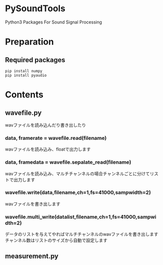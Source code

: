 # PySoundTools
Python3 Packages For Sound Signal Processing


# Preparation
## Required packages

```
pip install numpy
pip install pyaudio
```

# Contents

## wavefile.py
wavファイルを読み込んだり書き出したり

### data, framerate = wavefile.read(filename)
wavファイルを読み込み、floatで出力します

### data, framedata = wavefile.sepalate_read(filename)
wavファイルを読み込み、マルチチャンネルの場合チャンネルごとに分けてリストで出力します

### wavefile.write(data,filename,ch=1,fs=41000,sampwidth=2)
wavファイルを書き出します

### wavefile.multi_write(datalist,filename,ch=1,fs=41000,sampwidth=2)
データのリストを与えてやればマルチチャンネルのwavファイルを書き出します
チャンネル数はリストのサイズから自動で設定します


## measurement.py
